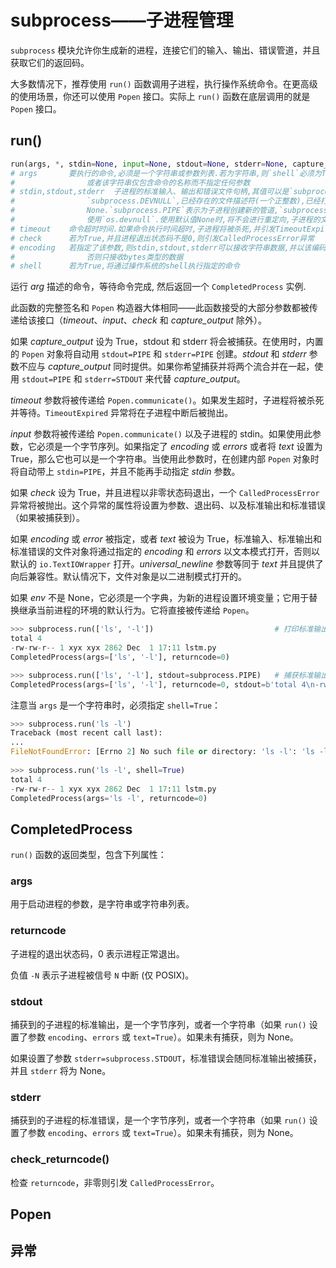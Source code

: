 # subprocess——子进程管理

`subprocess` 模块允许你生成新的进程，连接它们的输入、输出、错误管道，并且获取它们的返回码。

大多数情况下，推荐使用 `run()` 函数调用子进程，执行操作系统命令。在更高级的使用场景，你还可以使用 `Popen` 接口。实际上 `run()` 函数在底层调用的就是 `Popen` 接口。

## run()

```python
run(args, *, stdin=None, input=None, stdout=None, stderr=None, capture_output=False, shell=False, cwd=None, timeout=None, check=False, encoding=None, errors=None, text=None, env=None, universal_newlines=None, **other_popen_kwargs)
# args       要执行的命令,必须是一个字符串或参数列表.若为字符串,则`shell`必须为True,
#                或者该字符串仅包含命令的名称而不指定任何参数
# stdin,stdout,stderr  子进程的标准输入、输出和错误文件句柄,其值可以是`subprocess.PIPE`,
#                `subprocess.DEVNULL`,已经存在的文件描述符(一个正整数),已经打开的文件对象或者
#                None.`subprocess.PIPE`表示为子进程创建新的管道,`subprocess.DEVNULL`表示
#                使用`os.devnull`.使用默认值None时,将不会进行重定向,子进程的文件句柄将继承自父进程
# timeout    命令超时时间.如果命令执行时间超时,子进程将被杀死,并引发TimeoutExpired异常
# check      若为True,并且进程退出状态码不是0,则引发CalledProcessError异常
# encoding   若指定了该参数,则stdin,stdout,stderr可以接收字符串数据,并以该编码方式编码.
#                否则只接收bytes类型的数据
# shell      若为True,将通过操作系统的shell执行指定的命令
```

运行 *arg* 描述的命令，等待命令完成, 然后返回一个 `CompletedProcess` 实例.

此函数的完整签名和 `Popen` 构造器大体相同——此函数接受的大部分参数都被传递给该接口（*timeout*、*input*、*check* 和 *capture_output* 除外）。

如果 *capture_output* 设为 True，stdout 和 stderr 将会被捕获。在使用时，内置的 `Popen` 对象将自动用 `stdout=PIPE` 和 `stderr=PIPE` 创建。*stdout* 和 *stderr* 参数不应与 *capture_output* 同时提供。如果你希望捕获并将两个流合并在一起，使用 `stdout=PIPE` 和 `stderr=STDOUT` 来代替 *capture_output*。

*timeout* 参数将被传递给 `Popen.communicate()`。如果发生超时，子进程将被杀死并等待。`TimeoutExpired` 异常将在子进程中断后被抛出。

*input* 参数将被传递给 `Popen.communicate()` 以及子进程的 stdin。如果使用此参数，它必须是一个字节序列。如果指定了 *encoding* 或 *errors* 或者将 *text* 设置为 True，那么它也可以是一个字符串。当使用此参数时，在创建内部 `Popen` 对象时将自动带上 `stdin=PIPE`，并且不能再手动指定 *stdin* 参数。

如果 *check* 设为 True，并且进程以非零状态码退出，一个 `CalledProcessError` 异常将被抛出。这个异常的属性将设置为参数、退出码、以及标准输出和标准错误（如果被捕获到）。

如果 *encoding* 或 *error* 被指定，或者 *text* 被设为 True，标准输入、标准输出和标准错误的文件对象将通过指定的 *encoding* 和 *errors* 以文本模式打开，否则以默认的 `io.TextIOWrapper` 打开。*universal_newline* 参数等同于 *text* 并且提供了向后兼容性。默认情况下，文件对象是以二进制模式打开的。

如果 *env* 不是 None，它必须是一个字典，为新的进程设置环境变量；它用于替换继承当前进程的环境的默认行为。它将直接被传递给 `Popen`。

```python
>>> subprocess.run(['ls', '-l'])                           # 打印标准输出
total 4
-rw-rw-r-- 1 xyx xyx 2862 Dec  1 17:11 lstm.py
CompletedProcess(args=['ls', '-l'], returncode=0)

>>> subprocess.run(['ls', '-l'], stdout=subprocess.PIPE)   # 捕获标准输出
CompletedProcess(args=['ls', '-l'], returncode=0, stdout=b'total 4\n-rw-rw-r-- 1 xyx xyx 2862 Dec  1 17:11 lstm.py\n')
```

注意当 `args` 是一个字符串时，必须指定 `shell=True`：

```python
>>> subprocess.run('ls -l')
Traceback (most recent call last):
...
FileNotFoundError: [Errno 2] No such file or directory: 'ls -l': 'ls -l'
            
>>> subprocess.run('ls -l', shell=True)
total 4
-rw-rw-r-- 1 xyx xyx 2862 Dec  1 17:11 lstm.py
CompletedProcess(args='ls -l', returncode=0)
```

## CompletedProcess

`run()` 函数的返回类型，包含下列属性：

### args

用于启动进程的参数，是字符串或字符串列表。

### returncode

子进程的退出状态码，0 表示进程正常退出。

负值 `-N` 表示子进程被信号 `N` 中断 (仅 POSIX)。

### stdout

捕获到的子进程的标准输出，是一个字节序列，或者一个字符串（如果 `run()` 设置了参数 `encoding`、`errors` 或 `text=True`）。如果未有捕获，则为 None。

如果设置了参数 `stderr=subprocess.STDOUT`，标准错误会随同标准输出被捕获，并且 `stderr` 将为 None。

### stderr

捕获到的子进程的标准错误，是一个字节序列，或者一个字符串（如果 `run()` 设置了参数 `encoding`、`errors` 或 `text=True`）。如果未有捕获，则为 None。

### check_returncode()

检查 `returncode`，非零则引发 `CalledProcessError`。

## Popen

## 异常
